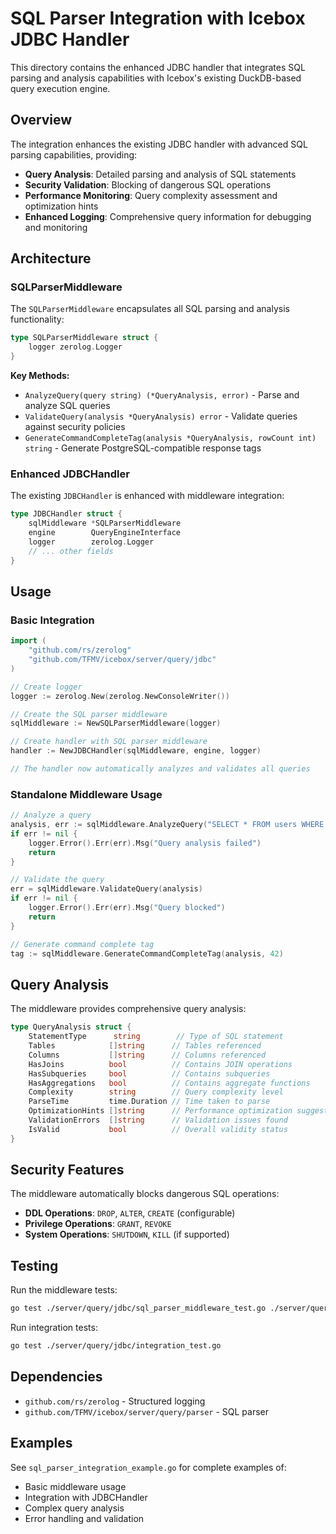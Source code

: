 # SQL Parser Integration with Icebox JDBC Handler

This directory contains the enhanced JDBC handler that integrates SQL parsing and analysis capabilities with Icebox's existing DuckDB-based query execution engine.

## Overview

The integration enhances the existing JDBC handler with advanced SQL parsing capabilities, providing:

- **Query Analysis**: Detailed parsing and analysis of SQL statements
- **Security Validation**: Blocking of dangerous SQL operations
- **Performance Monitoring**: Query complexity assessment and optimization hints
- **Enhanced Logging**: Comprehensive query information for debugging and monitoring

## Architecture

### SQLParserMiddleware
The `SQLParserMiddleware` encapsulates all SQL parsing and analysis functionality:

```go
type SQLParserMiddleware struct {
	logger zerolog.Logger
}
```

**Key Methods:**
- `AnalyzeQuery(query string) (*QueryAnalysis, error)` - Parse and analyze SQL queries
- `ValidateQuery(analysis *QueryAnalysis) error` - Validate queries against security policies
- `GenerateCommandCompleteTag(analysis *QueryAnalysis, rowCount int) string` - Generate PostgreSQL-compatible response tags

### Enhanced JDBCHandler
The existing `JDBCHandler` is enhanced with middleware integration:

```go
type JDBCHandler struct {
	sqlMiddleware *SQLParserMiddleware
	engine        QueryEngineInterface
	logger        zerolog.Logger
	// ... other fields
}
```

## Usage

### Basic Integration
```go
import (
	"github.com/rs/zerolog"
	"github.com/TFMV/icebox/server/query/jdbc"
)

// Create logger
logger := zerolog.New(zerolog.NewConsoleWriter())

// Create the SQL parser middleware
sqlMiddleware := NewSQLParserMiddleware(logger)

// Create handler with SQL parser middleware
handler := NewJDBCHandler(sqlMiddleware, engine, logger)

// The handler now automatically analyzes and validates all queries
```

### Standalone Middleware Usage
```go
// Analyze a query
analysis, err := sqlMiddleware.AnalyzeQuery("SELECT * FROM users WHERE active = true")
if err != nil {
	logger.Error().Err(err).Msg("Query analysis failed")
	return
}

// Validate the query
err = sqlMiddleware.ValidateQuery(analysis)
if err != nil {
	logger.Error().Err(err).Msg("Query blocked")
	return
}

// Generate command complete tag
tag := sqlMiddleware.GenerateCommandCompleteTag(analysis, 42)
```

## Query Analysis

The middleware provides comprehensive query analysis:

```go
type QueryAnalysis struct {
	StatementType      string        // Type of SQL statement
	Tables            []string      // Tables referenced
	Columns           []string      // Columns referenced
	HasJoins          bool          // Contains JOIN operations
	HasSubqueries     bool          // Contains subqueries
	HasAggregations   bool          // Contains aggregate functions
	Complexity        string        // Query complexity level
	ParseTime         time.Duration // Time taken to parse
	OptimizationHints []string      // Performance optimization suggestions
	ValidationErrors  []string      // Validation issues found
	IsValid           bool          // Overall validity status
}
```

## Security Features

The middleware automatically blocks dangerous SQL operations:

- **DDL Operations**: `DROP`, `ALTER`, `CREATE` (configurable)
- **Privilege Operations**: `GRANT`, `REVOKE`
- **System Operations**: `SHUTDOWN`, `KILL` (if supported)

## Testing

Run the middleware tests:
```bash
go test ./server/query/jdbc/sql_parser_middleware_test.go ./server/query/jdbc/sql_parser_middleware.go
```

Run integration tests:
```bash
go test ./server/query/jdbc/integration_test.go
```

## Dependencies

- `github.com/rs/zerolog` - Structured logging
- `github.com/TFMV/icebox/server/query/parser` - SQL parser

## Examples

See `sql_parser_integration_example.go` for complete examples of:

- Basic middleware usage
- Integration with JDBCHandler
- Complex query analysis
- Error handling and validation
